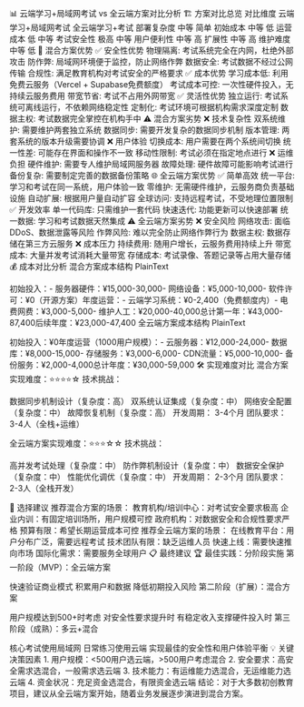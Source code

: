 📊 云端学习+局域网考试 vs 全云端方案对比分析
🏗️ 方案对比总览
对比维度	云端学习+局域网考试	全云端学习+考试
部署复杂度	中等	简单
初始成本	中等	低
运营成本	低	中等
考试安全性	极高	中等
用户便利性	中等	高
扩展性	中等	高
维护难度	中等	低
🎯 混合方案优势
✅ 安全性优势
物理隔离: 考试系统完全在内网，杜绝外部攻击
防作弊: 局域网环境便于监控，防止网络作弊
数据安全: 考试数据不经过公网传输
合规性: 满足教育机构对考试安全的严格要求
✅ 成本优势
学习成本低: 利用免费云服务（Vercel + Supabase免费额度）
考试成本可控: 一次性硬件投入，无持续云服务费用
带宽节省: 考试不占用外网带宽
✅ 灵活性优势
独立运行: 考试系统可离线运行，不依赖网络稳定性
定制化: 考试环境可根据机构需求深度定制
数据主权: 考试数据完全掌控在机构手中
⚠️ 混合方案劣势
❌ 技术复杂性
双系统维护: 需要维护两套独立系统
数据同步: 需要开发复杂的数据同步机制
版本管理: 两套系统的版本升级需要协调
❌ 用户体验
切换成本: 用户需要在两个系统间切换
统一性差: 可能存在界面和操作不一致
移动性限制: 考试必须在指定地点进行
❌ 运维负担
硬件维护: 需要专人维护局域网服务器
故障处理: 硬件故障可能影响考试进行
备份复杂: 需要制定完善的数据备份策略
🌐 全云端方案优势
✅ 简单高效
统一平台: 学习和考试在同一系统，用户体验一致
零维护: 无需硬件维护，云服务商负责基础设施
自动扩展: 根据用户量自动扩容
全球访问: 支持远程考试，不受地理位置限制
✅ 开发效率
单一代码库: 只需维护一套代码
快速迭代: 功能更新可以快速部署
统一数据: 学习和考试数据天然集成
⚠️ 全云端方案劣势
❌ 安全风险
网络攻击: 面临DDoS、数据泄露等风险
作弊风险: 难以完全防止网络作弊行为
数据主权: 数据存储在第三方云服务
❌ 成本压力
持续费用: 随用户增长，云服务费用持续上升
带宽成本: 大量并发考试消耗大量带宽
存储成本: 考试录像、答题记录等占用大量存储
💰 成本对比分析
混合方案成本结构
PlainText



初始投入：- 服务器硬件：¥15,000-30,000- 网络设备：¥5,000-10,000- 软件许可：¥0（开源方案）年度运营：- 云端学习系统：¥0-2,400（免费额度内）- 电费网费：¥3,000-5,000- 维护人工：¥20,000-40,000总计第一年：¥43,000-87,400后续年度：¥23,000-47,400
全云端方案成本结构
PlainText



初始投入：¥0年度运营（1000用户规模）：- 云服务器：¥12,000-24,000- 数据库：¥8,000-15,000- 存储服务：¥3,000-6,000- CDN流量：¥5,000-10,000- 备份服务：¥2,000-4,000总计年度：¥30,000-59,000
🛠️ 实现难度对比
混合方案实现难度：⭐⭐⭐⭐☆
技术挑战：

数据同步机制设计（复杂度：高）
双系统认证集成（复杂度：中）
网络安全配置（复杂度：中）
故障恢复机制（复杂度：高）
开发周期： 3-4个月 团队要求： 3-4人（全栈+运维）

全云端方案实现难度：⭐⭐⭐☆☆
技术挑战：

高并发考试处理（复杂度：中）
防作弊机制设计（复杂度：中）
数据安全保护（复杂度：中）
性能优化调优（复杂度：中）
开发周期： 2-3个月 团队要求： 2-3人（全栈开发）

🎯 选择建议
推荐混合方案的场景：
教育机构/培训中心：对考试安全要求极高
企业内训：有固定培训场所，用户规模可控
政府机构：对数据安全和合规性要求严格
预算有限：希望长期运营成本可控
推荐全云端方案的场景：
在线教育平台：用户分布广泛，需要远程考试
技术团队有限：缺乏运维人员
快速上线：需要快速推向市场
国际化需求：需要服务全球用户
📋 最终建议
🏆 最佳实践：分阶段实施
第一阶段（MVP）：全云端方案

快速验证商业模式
积累用户和数据
降低初期投入风险
第二阶段（扩展）：混合方案

用户规模达到500+时考虑
对安全性要求提升时
有稳定收入支撑硬件投入时
第三阶段（成熟）：多云+混合

核心考试使用局域网
日常练习使用云端
实现最佳的安全性和用户体验平衡
💡 关键决策因素
1.
用户规模：<500用户选云端，>500用户考虑混合
2.
安全要求：高安全需求选混合，一般需求选云端
3.
技术能力：有运维能力选混合，无运维能力选云端
4.
资金状况：充足资金选混合，有限资金选云端
结论：对于大多数初创教育项目，建议从全云端方案开始，随着业务发展逐步演进到混合方案。